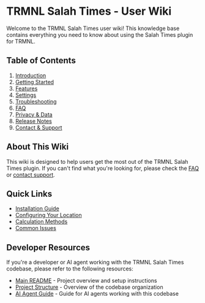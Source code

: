 # TRMNL Salah Times - User Wiki

Welcome to the TRMNL Salah Times user wiki! This knowledge base contains everything you need to know about using the Salah Times plugin for TRMNL.

## Table of Contents

1. [Introduction](introduction.md)
2. [Getting Started](getting-started.md)
3. [Features](features.md)
4. [Settings](settings.md)
5. [Troubleshooting](troubleshooting.md)
6. [FAQ](faq.md)
7. [Privacy & Data](privacy-data.md)
8. [Release Notes](release-notes.md)
9. [Contact & Support](contact-support.md)

## About This Wiki

This wiki is designed to help users get the most out of the TRMNL Salah Times plugin. If you can't find what you're looking for, please check the [FAQ](faq.md) or [contact support](contact-support.md).

## Quick Links

- [Installation Guide](getting-started.md#installation)
- [Configuring Your Location](settings.md#location)
- [Calculation Methods](settings.md#calculation-methods)
- [Common Issues](troubleshooting.md#common-issues)

## Developer Resources

If you're a developer or AI agent working with the TRMNL Salah Times codebase, please refer to the following resources:

- [Main README](../../README.md) - Project overview and setup instructions
- [Project Structure](../PROJECT_STRUCTURE.md) - Overview of the codebase organization
- [AI Agent Guide](../AI_AGENT_GUIDE.md) - Guide for AI agents working with this codebase
